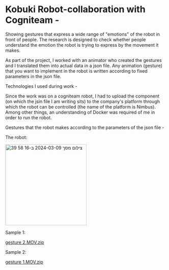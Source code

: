 # Kobuki Robot-collaboration with Cogniteam - 

Showing gestures that express a wide range of "emotions" of the robot in front of people. 
The research is designed to check whether people understand the emotion the robot is trying to express by the movement it makes.

As part of the project, I worked with an animator who created the gestures and I translated them into actual data in a json file.
Any animation (gesture) that you want to implement in the robot is written according to fixed parameters in the json file.

Technologies I used during work -

Since the work was on a cogniteam robot, I had to upload the component (on which the jsin file I am writing sits) to the
company's platform through which the robot can be controlled (the name of the platform is Nimbus).
Among other things, an understanding of Docker was required of me in order to run the robot.

Gestures that the robot makes according to the parameters of the json file -

The robot:

<img width="255" alt="צילום מסך 2024-03-09 ב-16 58 39" src="https://github.com/omriamidi/Tray_Robot/assets/111886837/2c0dcfc6-0fbb-45a7-80e0-33a14dc67ee9">



Sample 1:

[gesture 2.MOV.zip](https://github.com/omriamidi/Tray_Robot/files/14542959/gesture.2.MOV.zip)


Sample 2:

[gesture 1.MOV.zip](https://github.com/omriamidi/Tray_Robot/files/14542982/gesture.1.MOV.zip)

